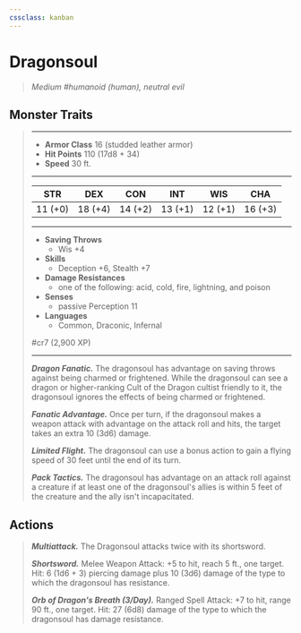 ```yaml
---
cssclass: kanban
---
```


# Dragonsoul
>*Medium #humanoid (human), neutral evil*
## Monster Traits
>___
>- **Armor Class** 16 (studded leather armor)
>- **Hit Points** 110 (17d8 + 34)
>- **Speed** 30 ft.
>___
>|STR|DEX|CON|INT|WIS|CHA|
>|:---:|:---:|:---:|:---:|:---:|:---:|
>|11 (+0)|18 (+4)|14 (+2)|13 (+1)|12 (+1)|16 (+3)|
>___
>- **Saving Throws**
>	 - Wis +4
>- **Skills**
>	 - Deception +6, Stealth +7
>- **Damage Resistances**
>	 - one of the following: acid, cold, fire, lightning, and poison
>- **Senses**
>	 - passive Perception 11
>- **Languages**
>	 - Common, Draconic, Infernal
>
> #cr7 (2,900 XP)
>___
>***Dragon Fanatic.*** The dragonsoul has advantage on saving throws against being charmed or frightened. While the dragonsoul can see a dragon or higher-ranking Cult of the Dragon cultist friendly to it, the dragonsoul ignores the effects of being charmed or frightened.  
>
>***Fanatic Advantage.*** Once per turn, if the dragonsoul makes a weapon attack with advantage on the attack roll and hits, the target takes an extra 10 (3d6) damage.  
>
>***Limited Flight.*** The dragonsoul can use a bonus action to gain a flying speed of 30 feet until the end of its turn.  
>
>***Pack Tactics.*** The dragonsoul has advantage on an attack roll against a creature if at least one of the dragonsoul's allies is within 5 feet of the creature and the ally isn't incapacitated.  
>
## Actions
>***Multiattack.*** The Dragonsoul attacks twice with its shortsword.  
>
>***Shortsword.*** Melee Weapon Attack: +5 to hit, reach 5 ft., one target. Hit: 6 (1d6 + 3) piercing damage plus 10 (3d6) damage of the type to which the dragonsoul has resistance.  
>
>***Orb of Dragon's Breath (3/Day).*** Ranged Spell Attack: +7 to hit, range 90 ft., one target. Hit: 27 (6d8) damage of the type to which the dragonsoul has damage resistance.